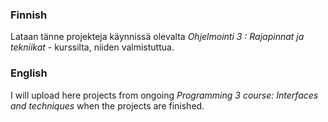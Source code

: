 ### Finnish

Lataan tänne projekteja käynnissä olevalta *Ohjelmointi 3 : Rajapinnat ja tekniikat* - kurssilta, niiden valmistuttua.


### English

I will upload here projects from ongoing *Programming 3 course: Interfaces and techniques* when the projects are finished.
